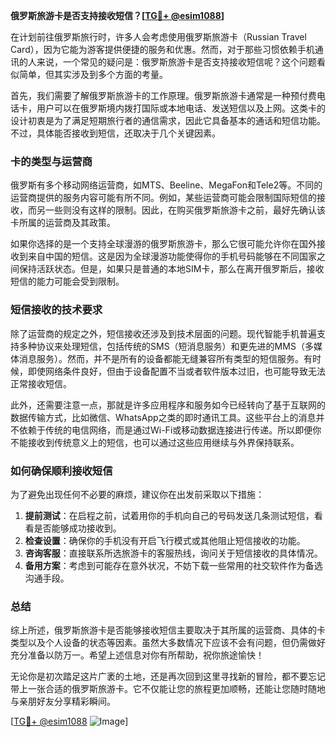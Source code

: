 **俄罗斯旅游卡是否支持接收短信？[[TG💪+ @esim1088](https://t.me/s/esim1088)]**

在计划前往俄罗斯旅行时，许多人会考虑使用俄罗斯旅游卡（Russian Travel Card），因为它能为游客提供便捷的服务和优惠。然而，对于那些习惯依赖手机通讯的人来说，一个常见的疑问是：俄罗斯旅游卡是否支持接收短信呢？这个问题看似简单，但其实涉及到多个方面的考量。

首先，我们需要了解俄罗斯旅游卡的工作原理。俄罗斯旅游卡通常是一种预付费电话卡，用户可以在俄罗斯境内拨打国际或本地电话、发送短信以及上网。这类卡的设计初衷是为了满足短期旅行者的通信需求，因此它具备基本的通话和短信功能。不过，具体能否接收到短信，还取决于几个关键因素。

### **卡的类型与运营商**
俄罗斯有多个移动网络运营商，如MTS、Beeline、MegaFon和Tele2等。不同的运营商提供的服务内容可能有所不同。例如，某些运营商可能会限制国际短信的接收，而另一些则没有这样的限制。因此，在购买俄罗斯旅游卡之前，最好先确认该卡所属的运营商及其政策。

如果你选择的是一个支持全球漫游的俄罗斯旅游卡，那么它很可能允许你在国外接收到来自中国的短信。这是因为全球漫游功能使得你的手机号码能够在不同国家之间保持活跃状态。但是，如果只是普通的本地SIM卡，那么在离开俄罗斯后，接收短信的能力可能会受到限制。

### **短信接收的技术要求**
除了运营商的规定之外，短信接收还涉及到技术层面的问题。现代智能手机普遍支持多种协议来处理短信，包括传统的SMS（短消息服务）和更先进的MMS（多媒体消息服务）。然而，并不是所有的设备都能无缝兼容所有类型的短信服务。有时候，即使网络条件良好，但由于设备配置不当或者软件版本过旧，也可能导致无法正常接收短信。

此外，还需要注意一点，那就是许多应用程序和服务如今已经转向了基于互联网的数据传输方式，比如微信、WhatsApp之类的即时通讯工具。这些平台上的消息并不依赖于传统的电信网络，而是通过Wi-Fi或移动数据连接进行传递。所以即便你不能接收到传统意义上的短信，也可以通过这些应用继续与外界保持联系。

### **如何确保顺利接收短信**
为了避免出现任何不必要的麻烦，建议你在出发前采取以下措施：
1. **提前测试**：在启程之前，试着用你的手机向自己的号码发送几条测试短信，看看是否能够成功接收到。
2. **检查设置**：确保你的手机没有开启飞行模式或其他阻止短信接收的功能。
3. **咨询客服**：直接联系所选旅游卡的客服热线，询问关于短信接收的具体情况。
4. **备用方案**：考虑到可能存在意外状况，不妨下载一些常用的社交软件作为备选沟通手段。

### **总结**
综上所述，俄罗斯旅游卡是否能够接收短信主要取决于其所属的运营商、具体的卡类型以及个人设备的状态等因素。虽然大多数情况下应该不会有问题，但仍需做好充分准备以防万一。希望上述信息对你有所帮助，祝你旅途愉快！

无论你是初次踏足这片广袤的土地，还是再次回到这里寻找新的冒险，都不要忘记带上一张合适的俄罗斯旅游卡。它不仅能让您的旅程更加顺畅，还能让您随时随地与亲朋好友分享精彩瞬间。

[[TG💪+ @esim1088](https://t.me/s/esim1088) ![Image](https://i.postimg.cc/4NQfJmqS/Snipaste-2025-05-13-00-14-12.png)]